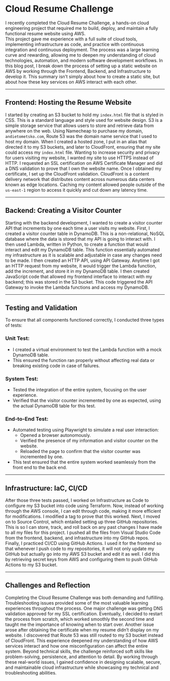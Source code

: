# Cloud Resume Challenge 

I recently completed the Cloud Resume Challenge, a hands-on cloud engineering project that required me to build, deploy, and maintain a fully functional resume website using AWS.  
This project gave me experience with a full suite of cloud tools, implementing infrastructure as code, and practice with continuous integration and continuous deployment. The process was a large learning curve and rewarding, allowing me to deepen my understanding of cloud technologies, automation, and modern software development workflows. In this blog post, I break down the process of setting up a static website on AWS by working through the Frontend, Backend, and Infrastructure to develop it. This summary isn’t simply about how to create a static site, but about how these key services on AWS interact with each other.

---

## Frontend: Hosting the Resume Website

I started by creating an S3 bucket to hold my `index.html` file that is styled in CSS. This is a standard language and style used for website design. S3 is a simple storage service that allows users to store and retrieve data from anywhere on the web. Using Namecheap to purchase my domain, `andietometsko.com`, Route 53 was the domain name service that I used to host my domain. When I created a hosted zone, I put in an alias that directed it to my S3 buckets, and later to CloudFront, ensuring that my site could access my `index.html` file. Wanting to increase security and privacy for users visiting my website, I wanted my site to use HTTPS instead of HTTP. I requested an SSL certification on AWS Certificate Manager and did a DNS validation to prove that I own the website name. Once I obtained my certificate, I set up the CloudFront validation. CloudFront is a content delivery network that distributes content across numerous data centers known as edge locations. Caching my content allowed people outside of the `us-east-1` region to access it quickly and cut down any latency time.

---

## Backend: Creating a Visitor Counter

Starting with the backend development, I wanted to create a visitor counter API that increments by one each time a user visits my website. First, I created a visitor counter table in DynamoDB. This is a non-relational, NoSQL database where the data is stored that my API is going to interact with. I then used Lambda, written in Python, to create a function that would interact and edit my DynamoDB table. This function essentially automated my infrastructure as it is scalable and adjustable in case any changes need to be made. I then created an HTTP API, using API Gateway. Anytime I got an HTTP request from my website, it would trigger the Lambda function, add the increment, and store it in my DynamoDB table. I then created JavaScript code that allowed my frontend interface to interact with my backend; this was stored in the S3 bucket. This code triggered the API Gateway to invoke the Lambda functions and access my DynamoDB.

---

## Testing and Validation

To ensure that all components functioned correctly, I conducted three types of tests:

### Unit Test:
- I created a virtual environment to test the Lambda function with a mock DynamoDB table.
- This ensured the function ran properly without affecting real data or breaking existing code in case of failures.

### System Test:
- Tested the integration of the entire system, focusing on the user experience.
- Verified that the visitor counter incremented by one as expected, using the actual DynamoDB table for this test.

### End-to-End Test:
- Automated testing using Playwright to simulate a real user interaction:
  - Opened a browser autonomously.
  - Verified the presence of my information and visitor counter on the website.
  - Reloaded the page to confirm that the visitor counter was incremented by one.
- This test ensured that the entire system worked seamlessly from the front end to the back end.

---

## Infrastructure: IaC, CI/CD

After those three tests passed, I worked on Infrastructure as Code to configure my S3 bucket into code using Terraform. Now, instead of working through the AWS console, I can edit through code, making it more efficient for modifications. I modified a tag to prove that this worked. Next, I moved on to Source Control, which entailed setting up three GitHub repositories. This is so I can store, track, and roll back on any past changes I have made to all my files for this project. I pushed all the files from Visual Studio Code from the frontend, backend, and infrastructure into my GitHub repos. Finally, I practiced CI/CD using GitHub Actions. I used it for the frontend so that whenever I push code to my repositories, it will not only update my GitHub but actually go into my AWS S3 bucket and edit it as well. I did this by retrieving secret keys from AWS and configuring them to push GitHub Actions to my S3 bucket.

---

## Challenges and Reflection

Completing the Cloud Resume Challenge was both demanding and fulfilling. Troubleshooting issues provided some of the most valuable learning experiences throughout the process. One major challenge was getting DNS validation approved for my SSL certification. Eventually, I decided to restart the process from scratch, which worked smoothly the second time and taught me the importance of knowing when to start over. Another issue arose after obtaining the certificate when my resume didn’t display on my website. I discovered that Route 53 was still routed to my S3 bucket instead of CloudFront. This experience deepened my understanding of how AWS services interact and how one misconfiguration can affect the entire system. Beyond technical skills, the challenge reinforced soft skills like problem-solving, persistence, and attention to detail. By working through these real-world issues, I gained confidence in designing scalable, secure, and maintainable cloud infrastructure while showcasing my technical and troubleshooting abilities.

